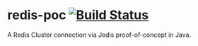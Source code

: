 # redis-poc [![Build Status][travis:svg]][travis]

A Redis Cluster connection via Jedis proof-of-concept in Java.

 [travis]: https://travis-ci.org/joshuajlai/redis-poc
 [travis:svg]: https://travis-ci.org/joshuajlai/redis-poc.svg?branch=develop
